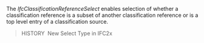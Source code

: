 ﻿The _IfcClassificationReferenceSelect_ enables selection of whether a classification reference is a subset of another classification reference or is a top level entry of a classification source.

> HISTORY&nbsp; New Select Type in IFC2x
